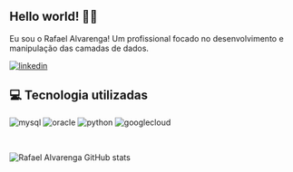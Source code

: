 ## Hello world! 🙋‍♂️
Eu sou o Rafael Alvarenga! Um profissional focado no desenvolvimento e manipulação das camadas de dados.


[![linkedin](https://img.shields.io/badge/LinkedIn-0077B5?style=for-the-badge&logo=linkedin&logoColor=white)](https://www.linkedin.com/in/rafaelalvarenga1/)


## 💻 Tecnologia utilizadas

<img align="center" alt="mysql" src="https://img.shields.io/badge/MySQL-00000F?style=for-the-badge&logo=mysql&logoColor=white" /> <img align="center" alt="oracle" src="https://img.shields.io/badge/Oracle-F80000?style=for-the-badge&logo=oracle&logoColor=black" /> <img align="center" alt="python" src="https://img.shields.io/badge/Python-3776AB?style=for-the-badge&logo=python&logoColor=white" /> <img align="center" alt="googlecloud" src="https://img.shields.io/badge/Google_Cloud-4285F4?style=for-the-badge&logo=google-cloud&logoColor=white" />

</div><br/>

![Rafael Alvarenga GitHub stats](https://github-readme-stats.vercel.app/api?username=devrafaelalvarenga&show_icons=true&theme=dark)

